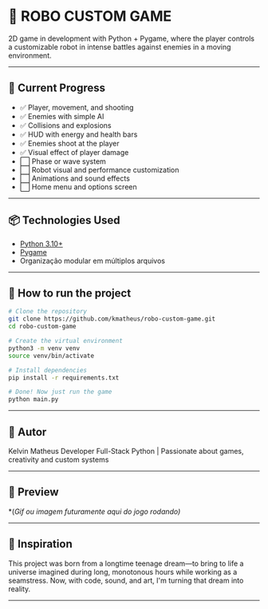 # 🤖 ROBO CUSTOM GAME

2D game in development with Python + Pygame, where the player controls a customizable robot in intense battles against enemies in a moving environment.

---

## 🚀 Current Progress

- ✅ Player, movement, and shooting
- ✅ Enemies with simple AI
- ✅ Collisions and explosions
- ✅ HUD with energy and health bars
- ✅ Enemies shoot at the player
- ✅ Visual effect of player damage
- ⬜️ Phase or wave system
- ⬜️ Robot visual and performance customization
- ⬜️ Animations and sound effects
- ⬜️ Home menu and options screen

---

## 📦 Technologies Used

* [Python 3.10+](https://www.python.org/)
* [Pygame](https://www.pygame.org/news)
* Organização modular em múltiplos arquivos

---

## 📁 How to run the project

```bash
# Clone the repository
git clone https://github.com/kmatheus/robo-custom-game.git
cd robo-custom-game

# Create the virtual environment
python3 -m venv venv
source venv/bin/activate

# Install dependencies
pip install -r requirements.txt

# Done! Now just run the game
python main.py
```

---

## 👤 Autor

Kelvin Matheus
Developer Full-Stack Python | Passionate about games, creativity and custom systems

---

## 📸 Preview

\*(*Gif ou imagem futuramente aqui do jogo rodando)*

---

## 🧠 Inspiration

This project was born from a longtime teenage dream—to bring to life a universe imagined during long, monotonous hours while working as a seamstress. Now, with code, sound, and art, I'm turning that dream into reality.

---
